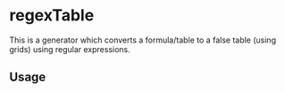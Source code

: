 # regexTable
This is a generator which converts a formula/table to a false table (using grids) using regular expressions.

## Usage
